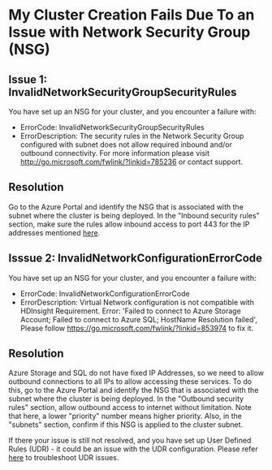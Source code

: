 # My Cluster Creation Fails Due To an Issue with Network Security Group (NSG)

## Issue 1: InvalidNetworkSecurityGroupSecurityRules
You have set up an NSG for your cluster, and you encounter a failure with:
* ErrorCode: InvalidNetworkSecurityGroupSecurityRules
* ErrorDescription: The security rules in the Network Security Group <nsg> configured with subnet <subnet> does not allow required inbound and/or outbound connectivity. For more information please visit http://go.microsoft.com/fwlink/?linkid=785236 or contact support.

## Resolution
Go to the Azure Portal and identify the NSG that is associated with the subnet where the cluster is being deployed. In the "Inbound security rules" section, make sure the rules allow inbound access to port 443 for the IP addresses mentioned [here](https://docs.microsoft.com/en-us/azure/hdinsight/hdinsight-extend-hadoop-virtual-network#hdinsight-ip).

## Isssue 2: InvalidNetworkConfigurationErrorCode
You have set up an NSG for your cluster, and you encounter a failure with:
* ErrorCode: InvalidNetworkConfigurationErrorCode
* ErrorDescription: Virtual Network configuration is not compatible with HDInsight Requirement. Error: 'Failed to connect to Azure Storage Account; Failed to connect to Azure SQL; HostName Resolution failed', Please follow https://go.microsoft.com/fwlink/?linkid=853974 to fix it.

## Resolution
Azure Storage and SQL do not have fixed IP Addresses, so we need to allow outbound connections to all IPs to allow accessing these services. To do this, go to the Azure Portal and identify the NSG that is associated with the subnet where the cluster is being deployed. In the "Outbound security rules" section, allow outbound access to internet without limitation. Note that here, a lower "priority" number means higher priority. Also, in the "subnets" section, confirm if this NSG is applied to the cluster subnet.

If there your issue is still not resolved, and you have set up User Defined Rules (UDR) - it could be an issue with the UDR configuration. Please refer [here](hdinsight-udr.md) to troubleshoot UDR issues.


